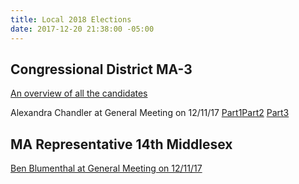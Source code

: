```yaml
---
title: Local 2018 Elections
date: 2017-12-20 21:38:00 -05:00
---
```


## Congressional District MA-3

[An overview of all the candidates](https://docs.google.com/presentation/d/1U4vfvlHfxJlbSxCuq8muFvahNwaD7yzgzgYcRJjV7gA/edit#slide=id.g2a5734a2c3_0_0)

Alexandra Chandler at General Meeting on 12/11/17 [Part1](https://youtu.be/qoTdJSUV4iw)[Part2](https://youtu.be/qoTdJSUV4iw)  [Part3](https://youtu.be/nvqjGJNQd8k)

## MA Representative 14th Middlesex 

[Ben Blumenthal at General Meeting on 12/11/17
](https://youtu.be/rBF8WGN0Jp0)
